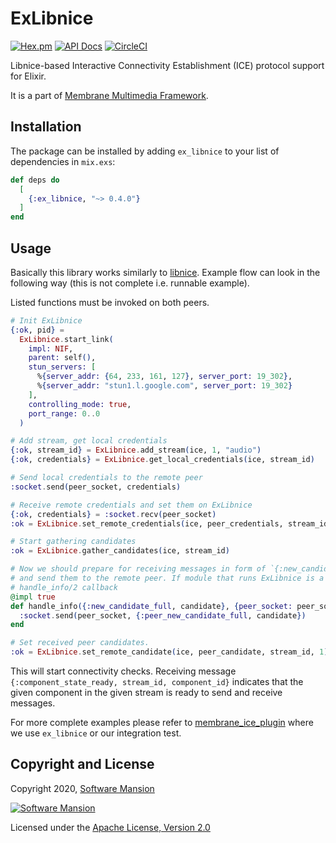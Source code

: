 # ExLibnice

[![Hex.pm](https://img.shields.io/hexpm/v/ex_libnice.svg)](https://hex.pm/packages/ex_libnice)
[![API Docs](https://img.shields.io/badge/api-docs-yellow.svg?style=flat)](https://hexdocs.pm/ex_libnice/)
[![CircleCI](https://circleci.com/gh/membraneframework/ex_libnice.svg?style=svg)](https://circleci.com/gh/membraneframework/ex_libnice)

Libnice-based Interactive Connectivity Establishment (ICE) protocol support for Elixir.

It is a part of [Membrane Multimedia Framework](https://membraneframework.org).

## Installation

The package can be installed by adding `ex_libnice` to your list of dependencies in `mix.exs`:

```elixir
def deps do
  [
    {:ex_libnice, "~> 0.4.0"}
  ]
end
```

## Usage

Basically this library works similarly to [libnice].
Example flow can look in the following way (this is not complete i.e. runnable example).

Listed functions must be invoked on both peers.
```elixir
# Init ExLibnice
{:ok, pid} =
  ExLibnice.start_link(
    impl: NIF,
    parent: self(),
    stun_servers: [
      %{server_addr: {64, 233, 161, 127}, server_port: 19_302},
      %{server_addr: "stun1.l.google.com", server_port: 19_302}
    ],
    controlling_mode: true,
    port_range: 0..0
  )

# Add stream, get local credentials
{:ok, stream_id} = ExLibnice.add_stream(ice, 1, "audio")
{:ok, credentials} = ExLibnice.get_local_credentials(ice, stream_id)

# Send local credentials to the remote peer
:socket.send(peer_socket, credentials)
```

```elixir
# Receive remote credentials and set them on ExLibnice
{:ok, credentials} = :socket.recv(peer_socket)
:ok = ExLibnice.set_remote_credentials(ice, peer_credentials, stream_id)

# Start gathering candidates
:ok = ExLibnice.gather_candidates(ice, stream_id)
```

```elixir
# Now we should prepare for receiving messages in form of `{:new_candidate_full, candidate}`
# and send them to the remote peer. If module that runs ExLibnice is a GenServer we can use
# handle_info/2 callback
@impl true
def handle_info({:new_candidate_full, candidate}, {peer_socket: peer_socket} = state) do
  :socket.send(peer_socket, {:peer_new_candidate_full, candidate})
end
```

```elixir
# Set received peer candidates.
:ok = ExLibnice.set_remote_candidate(ice, peer_candidate, stream_id, 1)
```

This will start connectivity checks. Receiving message
`{:component_state_ready, stream_id, component_id}` indicates that the given component in the given
stream is ready to send and receive messages.


For more complete examples please refer to
[membrane_ice_plugin](https://github.com/membraneframework/membrane_ice_plugin) where we use
`ex_libnice` or our integration test.

## Copyright and License

Copyright 2020, [Software Mansion](https://swmansion.com/?utm_source=git&utm_medium=readme&utm_campaign=membrane_ice)

[![Software Mansion](https://logo.swmansion.com/logo?color=white&variant=desktop&width=200&tag=membrane-github)](https://swmansion.com/?utm_source=git&utm_medium=readme&utm_campaign=membrane_ice)

Licensed under the [Apache License, Version 2.0](LICENSE)

[libnice]: https://libnice.freedesktop.org/

